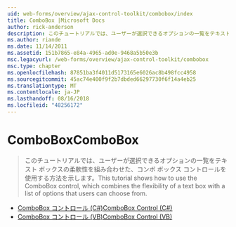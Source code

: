 ```yaml
---
uid: web-forms/overview/ajax-control-toolkit/combobox/index
title: ComboBox |Microsoft Docs
author: rick-anderson
description: このチュートリアルでは、ユーザーが選択できるオプションの一覧をテキスト ボックスの柔軟性を組み合わせた、コンボ ボックス コントロールを使用する方法を示します。
ms.author: riande
ms.date: 11/14/2011
ms.assetid: 151b7865-e84a-4965-ad0e-9468a5b50e3b
msc.legacyurl: /web-forms/overview/ajax-control-toolkit/combobox
msc.type: chapter
ms.openlocfilehash: 87851ba3f4011d5173165e6026ac8b498fcc4958
ms.sourcegitcommit: 45ac74e400f9f2b7dbded66297730f6f14a4eb25
ms.translationtype: MT
ms.contentlocale: ja-JP
ms.lasthandoff: 08/16/2018
ms.locfileid: "48256172"
---
```

<a name="combobox"></a><span data-ttu-id="e1232-103">ComboBox</span><span class="sxs-lookup"><span data-stu-id="e1232-103">ComboBox</span></span>
====================
> <span data-ttu-id="e1232-104">このチュートリアルでは、ユーザーが選択できるオプションの一覧をテキスト ボックスの柔軟性を組み合わせた、コンボ ボックス コントロールを使用する方法を示します。</span><span class="sxs-lookup"><span data-stu-id="e1232-104">This tutorial shows how to use the ComboBox control, which combines the flexibility of a text box with a list of options that users can choose from.</span></span>


- [<span data-ttu-id="e1232-105">ComboBox コントロール (C#)</span><span class="sxs-lookup"><span data-stu-id="e1232-105">ComboBox Control (C#)</span></span>](how-do-i-use-the-combobox-control-cs.md)
- [<span data-ttu-id="e1232-106">ComboBox コントロール (VB)</span><span class="sxs-lookup"><span data-stu-id="e1232-106">ComboBox Control (VB)</span></span>](how-do-i-use-the-combobox-control-vb.md)
